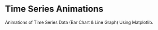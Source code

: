 # Time Series Animations
Animations of Time Series Data (Bar Chart &amp; Line Graph) Using Matplotlib.


